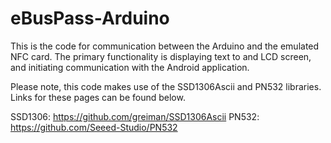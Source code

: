 # eBusPass-Arduino
This is the code for communication between the Arduino and the emulated NFC card. The primary functionality is displaying text to and LCD screen, and initiating communication with the Android application.

Please note, this code makes use of the SSD1306Ascii and PN532 libraries. Links for these pages can be found below.

SSD1306: https://github.com/greiman/SSD1306Ascii
PN532: https://github.com/Seeed-Studio/PN532
